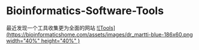 # Bioinformatics-Software-Tools
最近发现一个工具收集更为全面的网站
[![Tools](https://bioinformaticshome.com/assets/images/dr_martti-blue-186x60.png width="40%" height="40%" )](https://bioinformaticshome.com/tools/tools-main.html)
